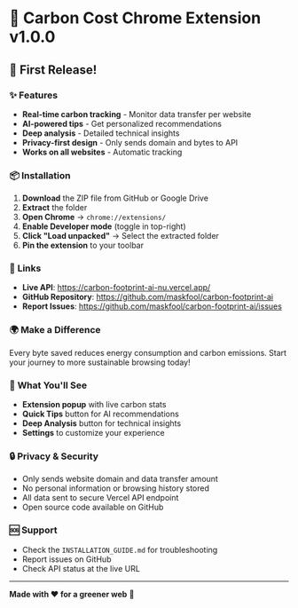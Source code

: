 # 🌱 Carbon Cost Chrome Extension v1.0.0

## 🚀 **First Release!**

### ✨ **Features**
- **Real-time carbon tracking** - Monitor data transfer per website
- **AI-powered tips** - Get personalized recommendations
- **Deep analysis** - Detailed technical insights
- **Privacy-first design** - Only sends domain and bytes to API
- **Works on all websites** - Automatic tracking

### 📦 **Installation**
1. **Download** the ZIP file from GitHub or Google Drive
2. **Extract** the folder
3. **Open Chrome** → `chrome://extensions/`
4. **Enable Developer mode** (toggle in top-right)
5. **Click "Load unpacked"** → Select the extracted folder
6. **Pin the extension** to your toolbar

### 🔗 **Links**
- **Live API**: https://carbon-footprint-ai-nu.vercel.app/
- **GitHub Repository**: https://github.com/maskfool/carbon-footprint-ai
- **Report Issues**: https://github.com/maskfool/carbon-footprint-ai/issues

### 🌍 **Make a Difference**
Every byte saved reduces energy consumption and carbon emissions. Start your journey to more sustainable browsing today!

### 📱 **What You'll See**
- **Extension popup** with live carbon stats
- **Quick Tips** button for AI recommendations
- **Deep Analysis** button for technical insights
- **Settings** to customize your experience

### 🔒 **Privacy & Security**
- Only sends website domain and data transfer amount
- No personal information or browsing history stored
- All data sent to secure Vercel API endpoint
- Open source code available on GitHub

### 🆘 **Support**
- Check the `INSTALLATION_GUIDE.md` for troubleshooting
- Report issues on GitHub
- Check API status at the live URL

---

**Made with ❤️ for a greener web** 🌱
